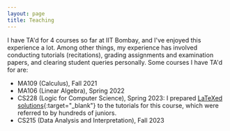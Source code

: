 ```yaml
---
layout: page
title: Teaching
---
```


I have TA'd for 4 courses so far at IIT Bombay, and I've enjoyed this experience a lot. Among other things, my experience has involved conducting tutorials (recitations), grading assignments and examination papers, and clearing student queries personally. Some courses I have TA'd for are:
* MA109 (Calculus), Fall 2021
* MA106 (Linear Algebra), Spring 2022
* CS228 (Logic for Computer Science), Spring 2023: I prepared [LaTeXed solutions](https://github.com/arponbasu/CS228_Tut_Solutions){:target="_blank"} to the tutorials for this course, which were referred to by hundreds of juniors.
* CS215 (Data Analysis and Interpretation), Fall 2023 
